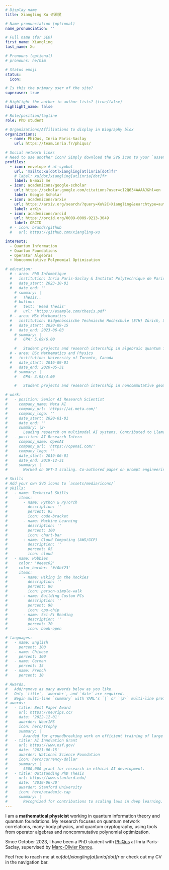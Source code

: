 ```yaml
---
# Display name
title: Xiangling Xu 许湘灵

# Name pronunciation (optional)
name_pronunciation: ''

# Full name (for SEO)
first_name: Xiangling
last_name: Xu

# Pronouns (optional)
# pronouns: he/him

# Status emoji
status:
  icon: 

# Is this the primary user of the site?
superuser: true

# Highlight the author in author lists? (true/false)
highlight_name: false

# Role/position/tagline
role: PhD student

# Organizations/Affiliations to display in Biography blox
organizations:
  - name: PhiQus, Inria Paris-Saclay
    url: https://team.inria.fr/phiqus/

# Social network links
# Need to use another icon? Simply download the SVG icon to your `assets/media/icons/` folder.
profiles:
  - icon: envelope # at-symbol
    url: 'mailto:xu[dot]xiangling[at]inria[dot]fr'
    # label: xu[dot]xiangling[at]inria[dot]fr
    label: E-mail me
  - icon: academicons/google-scholar
    url: https://scholar.google.com/citations?user=cI2Q634AAAAJ&hl=en
    label: Google Scholar
  - icon: academicons/arxiv
    url: https://arxiv.org/search/?query=Xu%2C+Xiangling&searchtype=author&abstracts=show&order=-announced_date_first&size=50
    label: arXiv
  - icon: academicons/orcid
    url: https://orcid.org/0009-0009-9213-3049
    label: ORCID
  # - icon: brands/github
  #   url: https://github.com/xiangling-xu

interests:
  - Quantum Information
  - Quantum Foundations
  - Operator Algebras
  - Noncommutative Polynomial Optimization

# education:
  # - area: PhD Infomatique
  #   institution: Inria Paris-Saclay & Institut Polytechnique de Paris, France
  #   date_start: 2023-10-01
  #   date_end: ''
    # summary: |
    #   Thesis..
    # button:
    #   text: 'Read Thesis'
    #   url: 'https://example.com/thesis.pdf'
  # - area: MSc Mathematics
  #   institution: Eidgenössische Technische Hochschule (ETH) Zürich, Switzerland
  #   date_start: 2020-09-15
  #   date_end: 2023-06-03
    # summary: |
    #   GPA: 5.69/6.00

    #   Student projects and research internship in algebraic quantum field theory, defomration quantization, and quantum information.
  # - area: BSc Mathematics and Physics
  #   institution: University of Toronto, Canada
  #   date_start: 2016-09-01
  #   date_end: 2020-05-31
    # summary: |
    #   GPA: 3.95/4.00

    #   Student projects and research internship in noncommutative geometry, cosmological large-scale structure, optical simulation, and biomechanical simulation.

# work:
#   - position: Senior AI Research Scientist
#     company_name: Meta AI
#     company_url: 'https://ai.meta.com/'
#     company_logo: ''
#     date_start: 2020-01-01
#     date_end: ''
#     summary: |2-
#       Leading research on multimodal AI systems. Contributed to Llama 2 and other open-source models. 50+ citations in 3 years.
#   - position: AI Research Intern
#     company_name: OpenAI
#     company_url: 'https://openai.com/'
#     company_logo: ''
#     date_start: 2019-06-01
#     date_end: 2019-12-31
#     summary: |
#       Worked on GPT-3 scaling. Co-authored paper on prompt engineering.

# Skills
# Add your own SVG icons to `assets/media/icons/`
# skills:
#   - name: Technical Skills
#     items:
#       - name: Python & PyTorch
#         description: ''
#         percent: 95
#         icon: code-bracket
#       - name: Machine Learning
#         description: ''
#         percent: 100 
#         icon: chart-bar
#       - name: Cloud Computing (AWS/GCP)
#         description: ''
#         percent: 85
#         icon: cloud
#   - name: Hobbies
#     color: '#eeac02'
#     color_border: '#f0bf23'
#     items:
#       - name: Hiking in the Rockies
#         description: ''
#         percent: 80
#         icon: person-simple-walk
#       - name: Building Custom PCs
#         description: ''
#         percent: 90
#         icon: cpu-chip
#       - name: Sci-Fi Reading
#         description: ''
#         percent: 70
#         icon: book-open

# languages:
#   - name: English
#     percent: 100
#   - name: Chinese
#     percent: 100
#   - name: German
#     percent: 15
#   - name: French
#     percent: 10

# Awards.
#   Add/remove as many awards below as you like.
#   Only `title`, `awarder`, and `date` are required.
#   Begin multi-line `summary` with YAML's `|` or `|2-` multi-line prefix and indent 2 spaces below.
# awards:
#   - title: Best Paper Award
#     url: https://neurips.cc/
#     date: '2022-12-01'
#     awarder: NeurIPS
#     icon: hero/trophy
#     summary: |
#       Awarded for groundbreaking work on efficient training of large models.
#   - title: AI Innovation Grant
#     url: https://www.nsf.gov/
#     date: '2021-06-15'
#     awarder: National Science Foundation
#     icon: hero/currency-dollar
#     summary: |
#       $500,000 grant for research in ethical AI development.
#   - title: Outstanding PhD Thesis
#     url: https://www.stanford.edu/
#     date: '2019-06-30'
#     awarder: Stanford University
#     icon: hero/academic-cap
#     summary: |
#       Recognized for contributions to scaling laws in deep learning.
---
```


I am a **mathematical physicist** working in quantum information theory and quantum foundations. My research focuses on quantum network correlations, many-body physics, and quantum cryptography, using tools from operator algebras and noncommutative polynomial optimization.

Since October 2023, I have been a PhD student with [PhiQus](https://team.inria.fr/phiqus/) at Inria Paris-Saclay, supervised by [Marc-Olivier Renou](https://marcolivierrenou.com/).

Feel free to reach me at *xu[dot]xiangling[at]inria[dot]fr* or check out my CV in the navigation bar.
